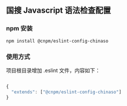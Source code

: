 ## 国搜 Javascript 语法检查配置


### npm 安装

`npm install @cnpm/eslint-config-chinaso`


### 使用方式

项目根目录增加 .eslint 文件，内容如下：

```javascript

{
  "extends": ["@cnpm/eslint-config-chinaso"]
}
```

